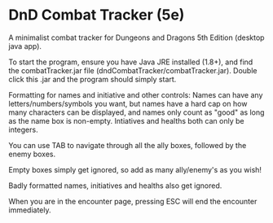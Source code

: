 # DnD Combat Tracker (5e)
A minimalist combat tracker for Dungeons and Dragons 5th Edition (desktop java app).

To start the program, ensure you have Java JRE installed (1.8+), and find the combatTracker.jar file (dndCombatTracker/combatTracker.jar).
Double click this .jar and the program should simply start.

Formatting for names and initiative and other controls:
Names can have any letters/numbers/symbols you want, but names have a hard cap on how many characters
can be displayed, and names only count as "good" as long as the name box is non-empty. Intiatives and
healths both can only be integers.

You can use TAB to navigate through all the ally boxes, followed by the enemy boxes.

Empty boxes simply get ignored, so add as many ally/enemy's as you wish!

Badly formatted names, initiatives and healths also get ignored.

When you are in the encounter page, pressing ESC will end the encounter immediately.
